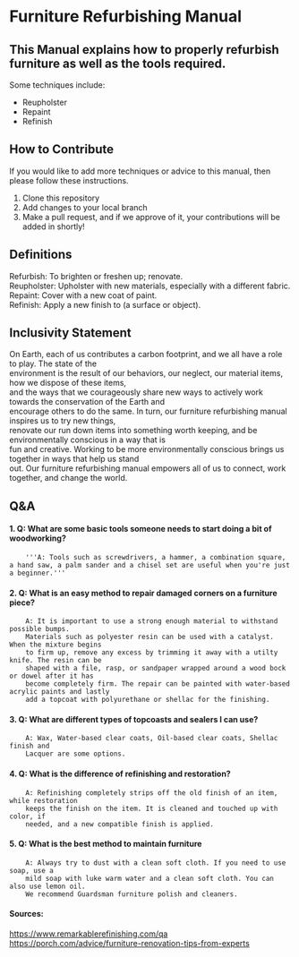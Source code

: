 # Furniture Refurbishing Manual

## This Manual explains how to properly refurbish furniture as well as the tools required. ##
Some techniques include: 
  * Reupholster
  * Repaint
  * Refinish

## How to Contribute ##
If you would like to add more techniques or advice to this manual, then please follow these instructions.
1. Clone this repository
2. Add changes to your local branch
3. Make a pull request, and if we approve of it, your contributions will be added in shortly!

## Definitions ##
Refurbish: To brighten or freshen up; renovate.  
Reupholster: Upholster with new materials, especially with a different fabric.  
Repaint: Cover with a new coat of paint.  
Refinish: Apply a new finish to (a surface or object).  

## Inclusivity Statement ##
On Earth, each of us contributes a carbon footprint, and we all have a role to play. The state of the  
environment is the result of our behaviors, our neglect, our material items, how we dispose of these items,  
and the ways that we courageously share new ways to actively work towards the conservation of the Earth and  
encourage others to do the same. In turn, our furniture refurbishing manual inspires us to try new things,  
renovate our run down items into something worth keeping, and be environmentally conscious in a way that is  
fun and creative. Working to be more environmentally conscious brings us together in ways that help us stand  
out. Our furniture refurbishing manual empowers all of us to connect, work together, and change the world.

## Q&A ##

#### 1. Q: What are some basic tools someone needs to start doing a bit of woodworking? ####

        '''A: Tools such as screwdrivers, a hammer, a combination square, a hand saw, a palm sander and a chisel set are useful when you're just a beginner.'''

#### 2. Q: What is an easy method to repair damaged corners on a furniture piece? ####
  
        A: It is important to use a strong enough material to withstand possible bumps.  
        Materials such as polyester resin can be used with a catalyst. When the mixture begins   
        to firm up, remove any excess by trimming it away with a utilty knife. The resin can be 
        shaped with a file, rasp, or sandpaper wrapped around a wood bock or dowel after it has 
        become completely firm. The repair can be painted with water-based acrylic paints and lastly  
        add a topcoat with polyurethane or shellac for the finishing. 
   
#### 3. Q: What are different types of topcoasts and sealers I can use? ####
  
        A: Wax, Water-based clear coats, Oil-based clear coats, Shellac finish and  
        Lacquer are some options.
   
#### 4. Q: What is the difference of refinishing and restoration? ####
       
        A: Refinishing completely strips off the old finish of an item, while restoration  
        keeps the finish on the item. It is cleaned and touched up with color, if  
        needed, and a new compatible finish is applied.

#### 5. Q: What is the best method to maintain furniture ####
     
        A: Always try to dust with a clean soft cloth. If you need to use soap, use a   
        mild soap with luke warm water and a clean soft cloth. You can also use lemon oil.  
        We recommend Guardsman furniture polish and cleaners.
        
        
#### Sources: ####
https://www.remarkablerefinishing.com/qa  
https://porch.com/advice/furniture-renovation-tips-from-experts
